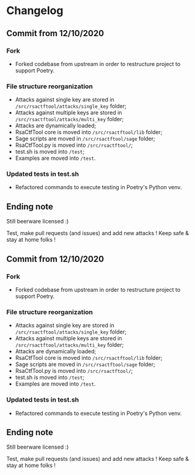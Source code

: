 # Changelog

## Commit from 12/10/2020

### Fork

- Forked codebase from upstream in order to restructure project to support Poetry.

### File structure reorganization

- Attacks against single key are stored in `/src/rsactftool/attacks/single_key` folder;
- Attacks against multiple keys are stored in  `/src/rsactftool/attacks/multi_key` folder;
- Attacks are dynamically loaded;
- RsaCtfTool core is moved into `/src/rsactftool/lib` folder;
- Sage scripts are moved in `/src/rsactftool/sage` folder;
- RsaCtfTool.py is moved into `/src/rsactftool/`;
- test.sh is moved into `/test`;
- Examples are moved into `/test`.

### Updated tests in test.sh

- Refactored commands to execute testing in Poetry's Python venv.

## Ending note

Still beerware licensed :)

Test, make pull requests (and issues) and add new attacks !
Keep safe & stay at home folks !

## Commit from 12/10/2020

### Fork

- Forked codebase from upstream in order to restructure project to support Poetry.

### File structure reorganization

- Attacks against single key are stored in `/src/rsactftool/attacks/single_key` folder;
- Attacks against multiple keys are stored in  `/src/rsactftool/attacks/multi_key` folder;
- Attacks are dynamically loaded;
- RsaCtfTool core is moved into `/src/rsactftool/lib` folder;
- Sage scripts are moved in `/src/rsactftool/sage` folder;
- RsaCtfTool.py is moved into `/src/rsactftool/`;
- test.sh is moved into `/test`;
- Examples are moved into `/test`.

### Updated tests in test.sh

- Refactored commands to execute testing in Poetry's Python venv.

## Ending note

Still beerware licensed :)

Test, make pull requests (and issues) and add new attacks !
Keep safe & stay at home folks !
